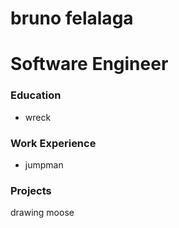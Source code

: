 # bruno felalaga
# Software Engineer

### Education
- wreck

### Work Experience
- jumpman

### Projects
drawing moose
